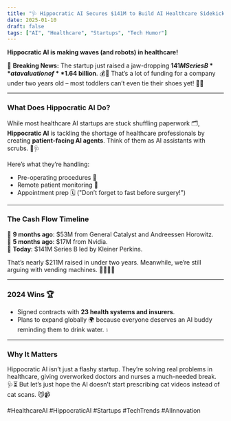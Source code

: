 ```yaml
---
title: "🩺 Hippocratic AI Secures $141M to Build AI Healthcare Sidekicks"
date: 2025-01-10
draft: false
tags: ["AI", "Healthcare", "Startups", "Tech Humor"]
---
```


**Hippocratic AI is making waves (and robots) in healthcare!**  

🚨 **Breaking News:** The startup just raised a jaw-dropping **$141M Series B** at a valuation of **$1.64 billion**. 💰💉 That’s a lot of funding for a company under two years old – most toddlers can’t even tie their shoes yet! 👶🎉  

---

### **What Does Hippocratic AI Do?**
While most healthcare AI startups are stuck shuffling paperwork 🗂️, **Hippocratic AI** is tackling the shortage of healthcare professionals by creating **patient-facing AI agents**. Think of them as AI assistants with scrubs. 🤖🩺  

Here’s what they’re handling:  
- Pre-operating procedures 🏥  
- Remote patient monitoring 📡  
- Appointment prep 🗓️ ("Don’t forget to fast before surgery!")  

---

### **The Cash Flow Timeline**  
💸 **9 months ago**: $53M from General Catalyst and Andreessen Horowitz.  
💸 **5 months ago**: $17M from Nvidia.  
💸 **Today**: $141M Series B led by Kleiner Perkins.  

That’s nearly $211M raised in under two years. Meanwhile, we’re still arguing with vending machines. 🤦‍♂️🤷‍♀️  

---

### **2024 Wins 🏆**  
- Signed contracts with **23 health systems and insurers**.  
- Plans to expand globally 🌍 because everyone deserves an AI buddy reminding them to drink water. 💧  

---

### **Why It Matters**  
Hippocratic AI isn’t just a flashy startup. They’re solving real problems in healthcare, giving overworked doctors and nurses a much-needed break. 🩺⏳ But let’s just hope the AI doesn’t start prescribing cat videos instead of cat scans. 😼📹  

#HealthcareAI #HippocraticAI #Startups #TechTrends #AIInnovation  


